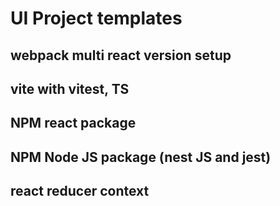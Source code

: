 # UI Project templates

## webpack multi react version setup

## vite with vitest, TS

## NPM react package

## NPM Node JS package (nest JS and jest)

## react reducer context
